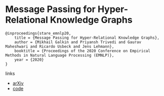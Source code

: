 # Message Passing for Hyper-Relational Knowledge Graphs

```
@inproceedings{stare_emnlp20,
    title = {Message Passing for Hyper-Relational Knowledge Graphs},
    author = {Mikhail Galkin and Priyansh Trivedi and Gaurav Maheshwari and Ricardo Usbeck and Jens Lehmann},
    booktitle = {Proceedings of the 2020 Conference on Empirical Methods in Natural Language Processing (EMNLP)},
    year = {2020}
}
```

links
- [arXiv](https://arxiv.org/abs/2009.10847)
- [code](https://github.com/migalkin/StarE)
